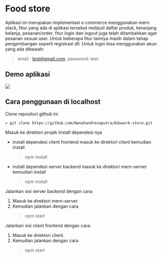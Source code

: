# Food store
Aplikasi ini merupakan implementasi e commerce menggunakan mern stack, fitur
yang ada di aplikasi tersebut meliputi daftar produk, keranjang belanja,
pesanan/order, fitur login dan logout juga telah ditambahkan agar pesanan
sesuai user. Untuk beberapa fitur lainnya masih dalam tahap pengembangan
seperti registrasi dll. Untuk login bisa menggunakan akun yang ada dibawah:
   > email : test@email.com.
   > password: test.
   
## Demo aplikasi

![](https://github.com/Nanahandresaputra/Eduwork-store/blob/main/Food%20store%20demo.gif)
   
## Cara penggunaan di localhost
Clone repositori github ini

    > git clone https://github.com/Nanahandresaputra/Eduwork-store.git
    
Masuk ke direktori projek
Install dependesi nya
- install dependesi client frontend
    masuk ke direktori client kemudian install
    > npm install
- install dependesi server backend
    masuk ke direktori mern-server kemudian install
    > npm install


Jalankan sisi server backend dengan cara: 
1. Masuk ke direktori mern-server.
2. Kemudian jalankan dengan cara
    > npm start

Jalankan sisi client frontend dengan cara: 
1. Masuk ke direktori client.
2. Kemudian jalankan dengan cara
    > npm start

